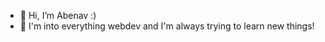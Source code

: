 - 👋 Hi, I’m Abenav :) 
- 🌱 I'm into everything webdev and I'm always trying to learn new things!

<!---
abenav4/abenav4 is a ✨ special ✨ repository because its `README.md` (this file) appears on your GitHub profile.
You can click the Preview link to take a look at your changes.
--->
